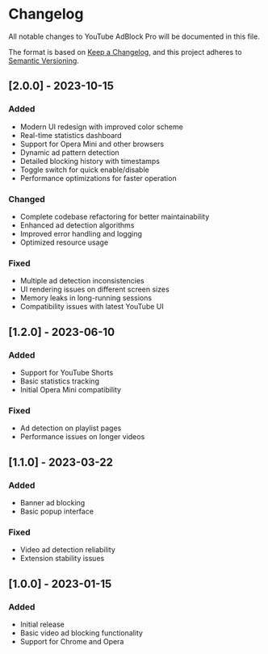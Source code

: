 # Changelog

All notable changes to YouTube AdBlock Pro will be documented in this file.

The format is based on [Keep a Changelog](https://keepachangelog.com/en/1.0.0/),
and this project adheres to [Semantic Versioning](https://semver.org/spec/v2.0.0.html).

## [2.0.0] - 2023-10-15

### Added
- Modern UI redesign with improved color scheme
- Real-time statistics dashboard
- Support for Opera Mini and other browsers
- Dynamic ad pattern detection
- Detailed blocking history with timestamps
- Toggle switch for quick enable/disable
- Performance optimizations for faster operation

### Changed
- Complete codebase refactoring for better maintainability
- Enhanced ad detection algorithms
- Improved error handling and logging
- Optimized resource usage

### Fixed
- Multiple ad detection inconsistencies
- UI rendering issues on different screen sizes
- Memory leaks in long-running sessions
- Compatibility issues with latest YouTube UI

## [1.2.0] - 2023-06-10

### Added
- Support for YouTube Shorts
- Basic statistics tracking
- Initial Opera Mini compatibility

### Fixed
- Ad detection on playlist pages
- Performance issues on longer videos

## [1.1.0] - 2023-03-22

### Added
- Banner ad blocking
- Basic popup interface

### Fixed
- Video ad detection reliability
- Extension stability issues

## [1.0.0] - 2023-01-15

### Added
- Initial release
- Basic video ad blocking functionality
- Support for Chrome and Opera
